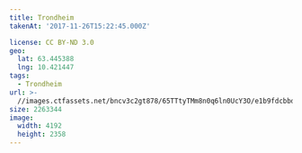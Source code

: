```yaml
---
title: Trondheim
takenAt: '2017-11-26T15:22:45.000Z'

license: CC BY-ND 3.0
geo:
  lat: 63.445388
  lng: 10.421447
tags:
  - Trondheim
url: >-
  //images.ctfassets.net/bncv3c2gt878/65TTtyTMm8n0q6ln0UcY3O/e1b9fdcbbd7ab7bcb70ad6bc489158b3/trondheim_38626079442_o
size: 2263344
image:
  width: 4192
  height: 2358
---
```

